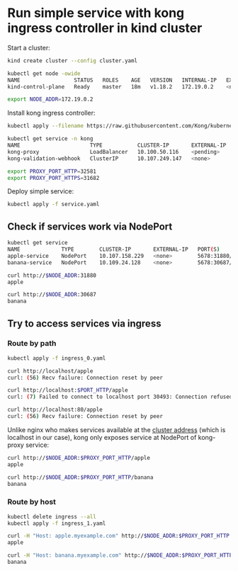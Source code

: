 # Run simple service with kong ingress controller in kind cluster

Start a cluster:

```bash
kind create cluster --config cluster.yaml

kubectl get node -owide
NAME                 STATUS   ROLES    AGE   VERSION   INTERNAL-IP   EXTERNAL-IP   OS-IMAGE       KERNEL-VERSION       CONTAINER-RUNTIME
kind-control-plane   Ready    master   18m   v1.18.2   172.19.0.2    <none>        Ubuntu 19.10   4.15.0-112-generic   containerd://1.3.3-14-g449e9269

export NODE_ADDR=172.19.0.2
```

Install kong ingress controller:

```bash
kubectl apply --filename https://raw.githubusercontent.com/Kong/kubernetes-ingress-controller/0.10.x/deploy/single/all-in-one-dbless.yaml

kubectl get service -n kong
NAME                      TYPE           CLUSTER-IP       EXTERNAL-IP   PORT(S)                      AGE
kong-proxy                LoadBalancer   10.100.50.116    <pending>     80:32581/TCP,443:31682/TCP   9s
kong-validation-webhook   ClusterIP      10.107.249.147   <none>        443/TCP                      9s

export PROXY_PORT_HTTP=32581
export PROXY_PORT_HTTPS=31682
```

Deploy simple service:

```bash
kubectl apply -f service.yaml
```

## Check if services work via NodePort

```bash
kubectl get service
NAME             TYPE        CLUSTER-IP       EXTERNAL-IP   PORT(S)          AGE
apple-service    NodePort    10.107.158.229   <none>        5678:31880/TCP   11m
banana-service   NodePort    10.109.24.128    <none>        5678:30687/TCP   11m

curl http://$NODE_ADDR:31880
apple

curl http://$NODE_ADDR:30687
banana
```

## Try to access services via ingress

### Route by path

```bash
kubectl apply -f ingress_0.yaml

curl http://localhost/apple
curl: (56) Recv failure: Connection reset by peer

curl http://localhost:$PORT_HTTP/apple
curl: (7) Failed to connect to localhost port 30493: Connection refused

curl http://localhost:80/apple
curl: (56) Recv failure: Connection reset by peer
```

Unlike nginx who makes services available at the [cluster address](../kind_echo_ingress_nginx/README.md) (which is localhost in our case), kong only exposes service at NodePort of kong-proxy service:

```bash
curl http://$NODE_ADDR:$PROXY_PORT_HTTP/apple
apple

curl http://$NODE_ADDR:$PROXY_PORT_HTTP/banana
banana
```

### Route by host

```bash
kubectl delete ingress --all
kubectl apply -f ingress_1.yaml

curl -H "Host: apple.myexample.com" http://$NODE_ADDR:$PROXY_PORT_HTTP
apple

curl -H "Host: banana.myexample.com" http://$NODE_ADDR:$PROXY_PORT_HTTP
banana
```
